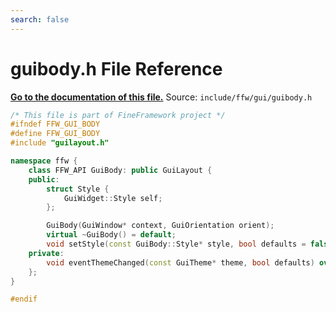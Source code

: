 ```yaml
---
search: false
---
```


# guibody.h File Reference

**[Go to the documentation of this file.](guibody_8h.md)**
Source: `include/ffw/gui/guibody.h`

    
    
    
    
    
    
    
    
    
    
    
    
```cpp
/* This file is part of FineFramework project */
#ifndef FFW_GUI_BODY
#define FFW_GUI_BODY
#include "guilayout.h"

namespace ffw {
    class FFW_API GuiBody: public GuiLayout {
    public:
        struct Style {
            GuiWidget::Style self;
        };

        GuiBody(GuiWindow* context, GuiOrientation orient);
        virtual ~GuiBody() = default;
        void setStyle(const GuiBody::Style* style, bool defaults = false);
    private:
        void eventThemeChanged(const GuiTheme* theme, bool defaults) override;
    };
}

#endif
```


    
  
